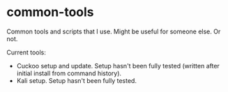 common-tools
============

Common tools and scripts that I use. Might be useful for someone else. Or not.

Current tools:

* Cuckoo setup and update. Setup hasn't been fully tested (written after initial install from command history).
* Kali setup. Setup hasn't been fully tested.

